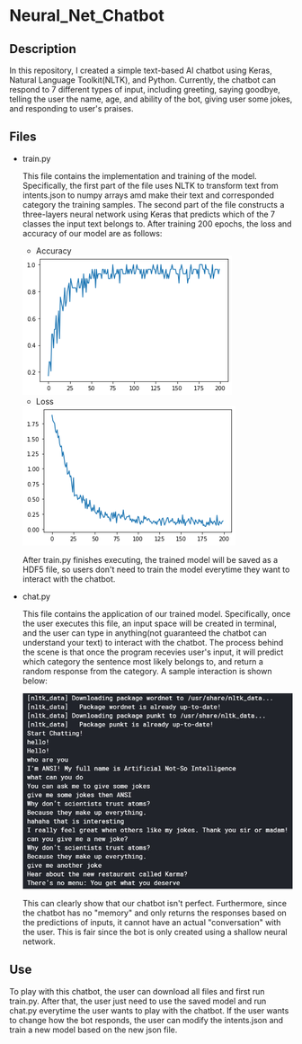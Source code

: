# Neural_Net_Chatbot
 
## Description

In this repository, I created a simple text-based AI chatbot using Keras, Natural Language Toolkit(NLTK), and Python. Currently, the chatbot can respond to 7 different types of input, including greeting, saying goodbye, telling the user the name, age, and ability of the bot, giving user some jokes, and responding to user's praises.

 

## Files

- train.py

     This file contains the implementation and training of the model. Specifically, the first part of the file uses NLTK to transform text from intents.json to numpy arrays amd make their text and corresponded category the training samples. The second part of the file constructs a three-layers neural network using Keras that predicts which of the 7 classes the input text belongs to. After training 200 epochs, the loss and accuracy of our model are as follows:
     
     * Accuracy
     
     <img src="https://github.com/RandomY-2/Neural_Net_Chatbot/blob/main/images/chatbot_accuracy.png">
     
     * Loss
     
     <img src="https://github.com/RandomY-2/Neural_Net_Chatbot/blob/main/images/chatbot_loss.png">
     
     After train.py finishes executing, the trained model will be saved as a HDF5 file, so users don't need to train the model everytime they want to interact with the chatbot.
     
- chat.py

     This file contains the application of our trained model. Specifically, once the user executes this file, an input space will be created in terminal, and the user can type in anything(not guaranteed the chatbot can understand your text) to interact with the chatbot. The process behind the scene is that once the program recevies user's input, it will predict which category the sentence most likely belongs to, and return a random response from the category. A sample interaction is shown below:
     
     <img src="https://github.com/RandomY-2/Neural_Net_Chatbot/blob/main/images/sample_interaction.jpg">
     
     This can clearly show that our chatbot isn't perfect. Furthermore, since the chatbot has no "memory" and only returns the responses based on the predictions of inputs, it cannot have an actual "conversation" with the user. This is fair since the bot is only created using a shallow neural network. 
     
## Use

To play with this chatbot, the user can download all files and first run train.py. After that, the user just need to use the saved model and run chat.py everytime the user wants to play with the chatbot. If the user wants to change how the bot responds, the user can modify the intents.json and train a new model based on the new json file. 
